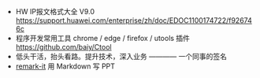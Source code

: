 * HW IP报文格式大全 V9.0 https://support.huawei.com/enterprise/zh/doc/EDOC1100174722/f926746c
* 程序开发常用工具 chrome / edge / firefox / utools 插件 https://github.com/baiy/Ctool
* 低头干活，抬头看路。提升技术，深入业务 ————  一个同事的签名
* [remark-it](https://github.com/1-2-3/remark-it) 用 Markdown 写 PPT

